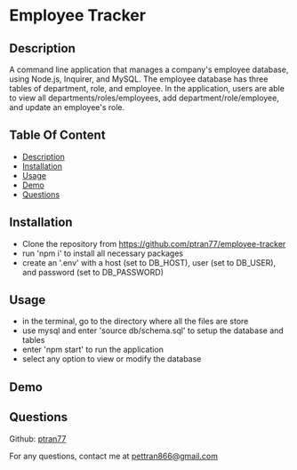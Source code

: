 # Employee Tracker

## Description

A command line application that manages a company's employee database, using Node.js, Inquirer, and MySQL. The employee database has three tables of department, role, and employee. In the application, users are able to view all departments/roles/employees, add department/role/employee, and update an employee's role.

## Table Of Content

- [Description](#description)
- [Installation](#installation)
- [Usage](#usage)
- [Demo](#demo)
- [Questions](#questions)

## Installation

- Clone the repository from https://github.com/ptran77/employee-tracker
- run 'npm i' to install all necessary packages
- create an '.env' with a host (set to DB_HOST), user (set to DB_USER), and password (set to DB_PASSWORD)

## Usage

- in the terminal, go to the directory where all the files are store
- use mysql and enter 'source db/schema.sql' to setup the database and tables
- enter 'npm start' to run the application
- select any option to view or modify the database

## Demo

## Questions

Github: [ptran77](https://github.com/ptran77)

For any questions, contact me at pettran866@gmail.com
